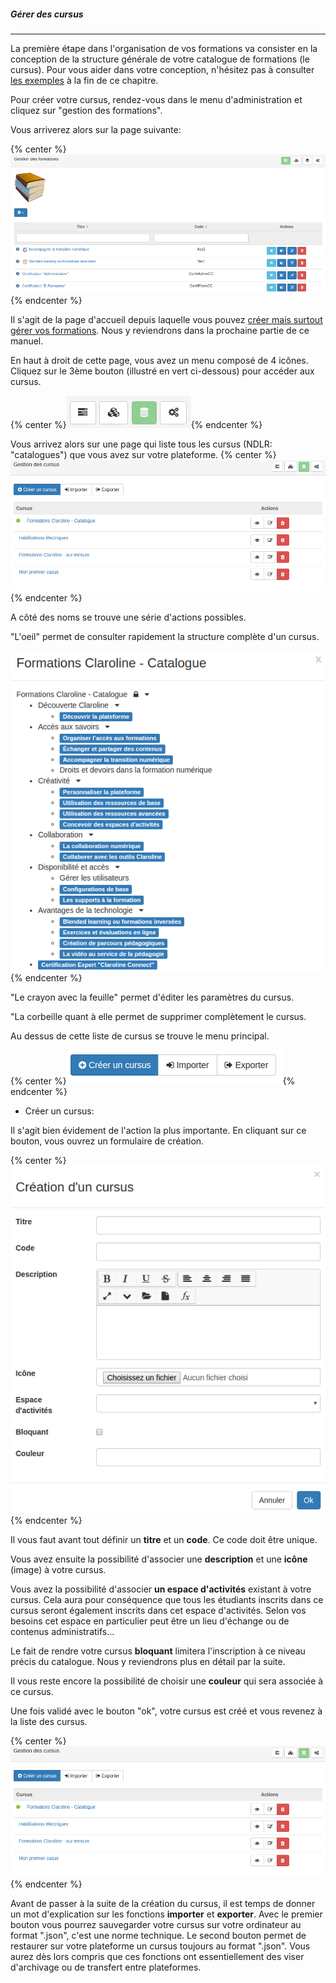 ##### Gérer des cursus
---
La première étape dans l'organisation de vos formations va consister en la conception de la structure générale de votre catalogue de formations (le cursus). Pour vous aider dans votre conception, n'hésitez pas à consulter [les exemples](examples.md) à la fin de ce chapitre.

Pour créer votre cursus, rendez-vous dans le menu d'administration et cliquez sur "gestion des formations".

Vous arriverez alors sur la page suivante:

{% center %}![](images/cursus-fig23.png){% endcenter %}

Il s'agit de la page d'accueil depuis laquelle vous pouvez [créer mais surtout gérer vos formations](create-trainings.md). Nous y reviendrons dans la prochaine partie de ce manuel. 

En haut à droit de cette page, vous avez un menu composé de 4 icônes.
Cliquez sur le 3ème bouton (illustré en vert ci-dessous) pour accéder aux cursus. 

{% center %}![](images/cursus-fig27.png){% endcenter %}

Vous arrivez alors sur une page qui liste tous les cursus (NDLR: "catalogues") que vous avez sur votre plateforme. 
{% center %}![](images/cursus-fig29.png){% endcenter %}

A côté des noms se trouve une série d'actions possibles.

"L'oeil" permet de consulter rapidement la structure complète d'un cursus. 

![](images/cursus-fig30.png){% endcenter %}

"Le crayon avec la feuille" permet d'éditer les paramètres du cursus. 

"La corbeille quant à elle permet de supprimer complètement le cursus.

Au dessus de cette liste de cursus se trouve le menu principal.

{% center %}![](images/cursus-fig39.png){% endcenter %}

* Créer un cursus:

Il s'agit bien évidement de l'action la plus importante. En cliquant sur ce bouton, vous ouvrez un formulaire de création.

{% center %}![](images/cursus-fig31.png){% endcenter %}

Il vous faut avant tout définir un **titre** et un **code**. Ce code doit être unique.

Vous avez ensuite la possibilité d'associer une **description** et une **icône** (image) à votre cursus.

Vous avez la possibilité d'associer **un espace d'activités** existant à votre cursus. Cela aura pour conséquence que tous les étudiants inscrits dans ce cursus seront également inscrits dans cet espace d'activités. Selon vos besoins cet espace en particulier peut être un lieu d'échange ou de contenus administratifs...

Le fait de rendre votre cursus **bloquant** limitera l'inscription à ce niveau précis du catalogue. Nous y reviendrons plus en détail par la suite. 

Il vous reste encore la possibilité de choisir une **couleur** qui sera associée à ce cursus. 

Une fois validé avec le bouton "ok", votre cursus est créé et vous revenez à la liste des cursus. 

{% center %}![](images/cursus-fig29.png){% endcenter %}

Avant de passer à la suite de la création du cursus, il est temps de donner un mot d'explication sur les fonctions **importer** et **exporter**. Avec le premier bouton vous pourrez sauvegarder votre cursus sur votre ordinateur au format ".json", c'est une norme technique. Le second bouton permet de restaurer sur votre plateforme un cursus toujours au format ".json". Vous aurez dès lors compris que ces fonctions ont essentiellement des viser d'archivage ou de transfert entre plateformes.

